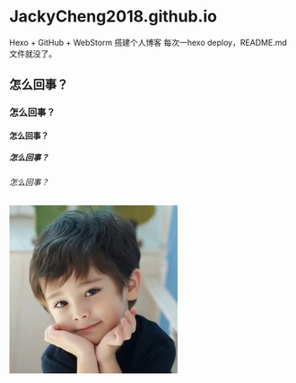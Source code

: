 # JackyCheng2018.github.io
Hexo + GitHub + WebStorm 搭建个人博客
每次一hexo deploy，README.md文件就没了。
## 怎么回事？
### 怎么回事？
#### 怎么回事？
##### 怎么回事？
###### 怎么回事？
![好可爱啊](/images/keai.jpg)